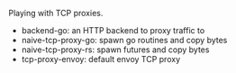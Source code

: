 Playing with TCP proxies.

- backend-go: an HTTP backend to proxy traffic to
- naive-tcp-proxy-go: spawn go routines and copy bytes
- naive-tcp-proxy-rs: spawn futures and copy bytes
- tcp-proxy-envoy: default envoy TCP proxy
